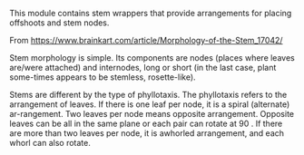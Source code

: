 This module contains stem wrappers that provide arrangements for placing offshoots and stem nodes.

From https://www.brainkart.com/article/Morphology-of-the-Stem_17042/

Stem morphology is simple. Its components are nodes (places where leaves are/were attached) and internodes, long or short (in the last case, plant some-times appears to be stemless, rosette-like).

Stems are different by the type of phyllotaxis. The phyllotaxis refers to the arrangement of leaves. If there is one leaf per node, it is a spiral (alternate) ar-rangement. Two leaves per node means opposite arrangement. Opposite leaves can be all in the same plane or each pair can rotate at 90 . If there are more than two leaves per node, it is awhorled arrangement, and each whorl can also rotate.
